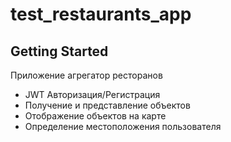 # test_restaurants_app


## Getting Started

Приложение агрегатор ресторанов

- JWT Авторизация/Регистрация
- Получение и представление объектов
- Отображение объектов на карте
- Определение местоположения пользователя 
